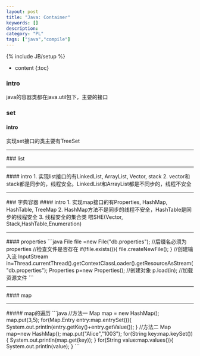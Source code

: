 ```yaml
--- 
layout: post 
title: "Java: Container" 
keywords: [] 
description: 
category: "PL"
tags: ["java","compile"]
--- 
```

{% include JB/setup %}
* content
{:toc}


### intro
java的容器类都在java.util包下，主要的接口
### set
#### intro
实现set接口的类主要有TreeSet

<hr />
### list
<hr />
#### intro
1. 实现list接口的有LinkedList, ArrayList, Vector, stack
2. vector和stack都是同步的，线程安全。LinkedList和ArrayList都是不同步的，线程不安全
<hr />
### 字典容器
#### intro
1. 实现map接口的有Properties, HashMap, HashTable, TreeMap
2. HashMap方法不是同步的线程不安全，HashTable是同步的线程安全
3. 线程安全的集合类 喂SHE(Vector, Stack,HashTable,Enumeration)
<hr />
#### properties
```java
File file =new File("db.properties"); //后缀名必须为properties
//检查文件是否存在
if(!file.exists()){
	file.createNewFile();
}
//创建输入流
InputStream in=Thread.currentThread().getContextClassLoader().getResourceAsStream("db.properties");
Properties p=new Properties();        //创建对象
p.load(in);     //加载资源文件
```
<hr />
#### map
<hr />
##### map的遍历
```java
//方法一
Map<Integer, Integer> map = new HashMap<Integer,Integer>();
map.put(3,5);
for(Map.Entry<Integer,Integer> entry:map.entrySet()){
	System.out.println(entry.getKey()+entry.getValue());
}
//方法二
Map<String,String> map=new HashMap<String,String>();
map.put("Alice","1003");
for(String key:map.keySet()){
	System.out.println(map.get(key));
}
for(String value:map.values()){
	System.out.println(value);
}
```

